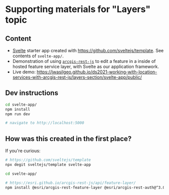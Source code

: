 # Supporting materials for "Layers" topic

## Content

- [Svelte](https://svelte.dev/) starter app created with <https://github.com/sveltejs/template>. See contents of `svelte-app/`.
- Demonstration of using [`arcgis-rest-js`](https://github.com/esri/arcgis-rest-js) to edit a feature in a inside of hosted feature service layer, with Svelte as our application framework.
- Live demo: <https://jwasilgeo.github.io/ds2021-working-with-location-services-with-arcgis-rest-js/layers-section/svelte-app/public/>

## Dev instructions

```bash
cd svelte-app/
npm install
npm run dev

# navigate to http://localhost:5000
```

## How was this created in the first place?

If you're curious:

```bash
# https://github.com/sveltejs/template
npx degit sveltejs/template svelte-app

cd svelte-app/

# https://esri.github.io/arcgis-rest-js/api/feature-layer/
npm install @esri/arcgis-rest-feature-layer @esri/arcgis-rest-auth@^3.0.0  @esri/arcgis-rest-request@^3.0.0 
```
